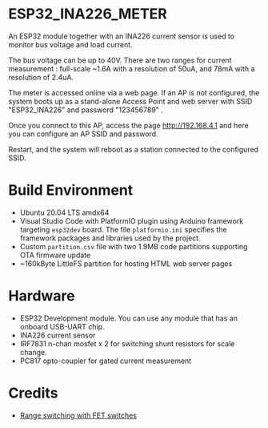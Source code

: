 # ESP32_INA226_METER

An ESP32 module together with an INA226 current sensor is used to monitor bus voltage
and load current.

The bus voltage can be up to 40V. There are two ranges for current measurement : full-scale ~1.6A with a resolution of 50uA, and 78mA with a resolution of 2.4uA.

The meter is accessed online via a web page. If an AP is not configured, the system boots up
as a stand-alone Access Point and web server with SSID "ESP32_INA226" and password "123456789"
.

Once you connect to this AP, access the page http://192.168.4.1 and here you can configure an
AP SSID and password.

Restart, and the system will reboot as a station connected to the configured SSID.



# Build Environment
* Ubuntu 20.04 LTS amdx64
* Visual Studio Code with PlatformIO plugin using Arduino framework targeting `esp32dev` board. The file `platformio.ini` specifies the framework packages and libraries used by the project.
* Custom `partition.csv` file with two 1.9MB code partitions supporting OTA firmware update
* ~160kByte LittleFS partition for hosting HTML web server pages

# Hardware 

* ESP32 Development module. You can use any module that has an onboard USB-UART chip.
* INA226 current sensor
* IRF7831 n-chan mosfet x 2 for switching shunt resistors for scale change.
* PC817 opto-coupler for gated current measurement

# Credits
* [Range switching with FET switches](https://www.youtube.com/watch?v=xSEYPP5Xsi0)

